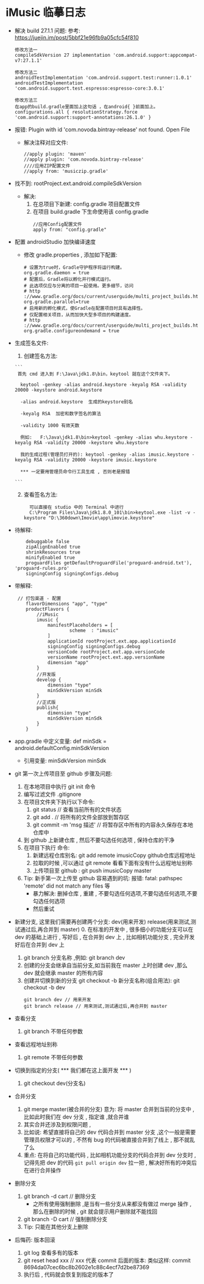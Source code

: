 # iMusic 临摹日志
- 解决 build 27.1.1 问题: 参考: https://juejin.im/post/5bbf21e96fb9a05cfc54f810
    ```
    修改方法一
    compileSdkVersion 27 implementation 'com.android.support:appcompat-v7:27.1.1'
    
    修改方法二
    androidTestImplementation 'com.android.support.test:runner:1.0.1'
    androidTestImplementation 'com.android.support.test.espresso:espresso-core:3.0.1'

    修改方法三
    在app的build.gradle里面加上这句话 ，在android{ }前面加上。
    configurations.all { resolutionStrategy.force 'com.android.support:support-annotations:26.1.0' }
    ```
    
- 报错: Plugin with id 'com.novoda.bintray-release' not found. Open File
  + 解决注释对应文件: 
    ```
    //apply plugin: 'maven'
    //apply plugin: 'com.novoda.bintray-release'
    ////应用ZIP配置文件
    //apply from: 'musiczip.gradle'

    ```

- 找不到: rootProject.ext.android.compileSdkVersion
    + 解决: 
        1. 在总项目下新建: config.gradle 项目配置文件
        2. 在项目 build.gradle 下生命使用该 config.gradle
            ```
            //应用Config配置文件
            apply from: "config.gradle"
            ```
            
- 配置 androidStudio 加快编译速度
    + 修改 gradle.properties , 添加如下配置: 
        ```
        # 设置为true时，Gradle守护程序将运行构建。
        org.gradle.daemon = true
        # 配置后，Gradle将以孵化并行模式运行。
        # 此选项仅应与分离的项目一起使用。更多细节，访问
        # http ://www.gradle.org/docs/current/userguide/multi_project_builds.html#sec:decoupled_projects
        org.gradle.parallel=true
        # 启用新的孵化模式，使Gradle在配置项目时具有选择性。
        # 仅配置相关项目，从而加快大型多项目的构建速度。
        # http ://www.gradle.org/docs/current/userguide/multi_project_builds.html#sec:configuration_on_demand
        org.gradle.configureondemand = true
        ```
 
- 生成签名文件: 

    1. 创建签名方法:
    
      ```
       首先 cmd 进入到 F:\Java\jdk1.8\bin，keytool 就在这个文件夹下。
            
        keytool -genkey -alias android.keystore -keyalg RSA -validity 20000 -keystore android.keystore
    
        -alias android.keystore  生成的keystore别名
    
        -keyalg RSA  加密和数字签名的算法
    
        -validity 1000 有效天数
    
        例如:   F:\Java\jdk1.8\bin>keytool -genkey -alias whu.keystore -keyalg RSA -validity 20000 -keystore whu.keystore
    
        我的生成过程(管理员打开的): keytool -genkey -alias imusic.keystore -keyalg RSA -validity 20000 -keystore imusic.keystore
        
        *** 一定要用管理员命令行工具生成 , 否则老是报错 
               
      ```
    2. 查看签名方法:
        ```
          可以直接在 studio 中的 Terminal 中进行
          C:\Program Files\Java\jdk1.8.0_101\bin>keytool.exe -list -v -keystore "D:\360down\Imovie\app\imovie.keystore"
        ```
   
- 待解释: 
    ```
        debuggable false
        zipAlignEnabled true
        shrinkResources true
        minifyEnabled true
        proguardFiles getDefaultProguardFile('proguard-android.txt'), 'proguard-rules.pro'
        signingConfig signingConfigs.debug
    ```
    
- 带解释: 
    ```
     // 打包渠道 - 配置
        flavorDimensions "app", "type"
        productFlavors {
            //iMusic
            imusic {
                manifestPlaceholders = [
                        scheme  : "imusic"
                ]
                applicationId rootProject.ext.app.applicationId
                signingConfig signingConfigs.debug
                versionCode rootProject.ext.app.versionCode
                versionName rootProject.ext.app.versionName
                dimension "app"
            }
            //开发版
            develop {
                dimension "type"
                minSdkVersion minSdk
            }
            //正式版
            publish{
                dimension "type"
                minSdkVersion minSdk
            }
        }
    ```
 
- app.gradle 中定义变量: def minSdk = android.defaultConfig.minSdkVersion
    + 引用变量:  minSdkVersion minSdk
    
- git 第一次上传项目至 github 步骤及问题:
    1. 在本地项目中执行 git init 命令
    2. 编写过滤文件 .gitignore
    3. 在项目文件夹下执行以下命令: 
        1. git status // 查看当前所有的文件状态
        2. git add . // 将所有的文件全部放到暂存区
        3. git commit -m 'msg 描述' // 将暂存区中所有的内容永久保存在本地仓库中 
    4. 到 github 上新建仓库 , 然后不要勾选任何选项 , 保持仓库的干净
    5. 在项目下执行 命令:
        1. 新建远程仓库别名: git add remote imusicCopy github仓库远程地址
        2. 拉取的时候 ,可以通过 git remote 看看下面有没有什么远程地址别称
        3. 上传项目至 github : git push imusicCopy master
    6. Tip: 新手第一次上传至 github 容易遇到的坑: 报错: fatal: pathspec 'remote' did not match any files 等
        + 暴力解决: 删掉仓库 , 重建 , 不要勾选任何选项,不要勾选任何选项,不要勾选任何选项
        + 然后重试
        
- 新建分支, 这里我们需要再创建两个分支: dev(用来开发) release(用来测试,测试通过后,再合并到 master)
    0. 在标准的开发中 , 很多细小的功能分支可以在 dev 的基础上进行 , 写好后 , 在合并到 dev 上 , 比如相机功能分支 , 完全开发好后在合并到 dev 上
    1. git branch 分支名称  ,例如: git branch dev
    2. 创建的分支会继承自当前分支,如当前我在 master 上时创建 dev ,那么 dev 就会继承 master 的所有内容
    3. 创建并切换到新的分支 git checkout -b 新分支名称(组合用法): git checkout -b dev
        ```
        git branch dev // 用来开发
        git branch release // 用来测试,测试通过后,再合并到 master
        ```
    
- 查看分支
    1. git branch 不带任何参数
    
- 查看远程地址别称
    1. git remote 不带任何参数
    
- 切换到指定的分支( *** 我们都在这上面开发 *** )
    1. git checkout dev(分支名)
    
- 合并分支
    1. git merge master(被合并的分支)   意为: 将 master 合并到当前的分支中 ,比如此时我们在 dev 分支 , 指定谁 ,就合并谁
    2. 其实合并还涉及到权限问题 , 
    3. 比如说: 希望直接将自己的 dev 代码合并到 master 分支 ,这个一般是需要管理员权限才可以的 , 不然有 bug 的代码被直接合并到了线上 , 那不就乱了么
    4. 重点: 在将自己的功能代码 , 比如相机功能分支的代码合并到 dev 分支时 , 记得先把 dev 的代码 `git pull origin dev` 拉一把 , 解决好所有的冲突后在进行合并操作  
    
- 删除分支
    1. git branch -d cart // 删除分支
        - 之所有使用强制删除 ,是当有一些分支从来都没有做过 merge 操作 , 那么在删除的时候 , git 就会提示用户删除就不能找回
    2. git branch -D cart // 强制删除分支
    3. Tip: 只能在其他分支上删除
    
- 后悔药: 版本回滚
    1. git log 查看多有的版本
    2. git reset head xxx // xxx 代表 commit 后面的版本: 类似这样: commit 8694da07cec6bc8b2602e1c88c4ecf7d2be87369
    3. 执行后 , 代码就会恢复到指定的版本了
    